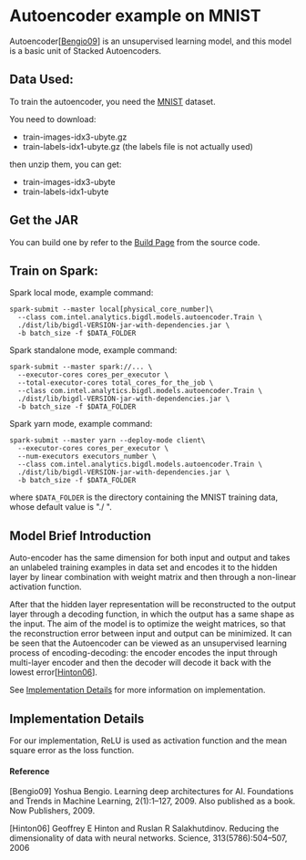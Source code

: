 # Autoencoder example on MNIST

Autoencoder[<a href="#Bengio09">Bengio09</a>] is an unsupervised learning model, and this model is a
basic unit of Stacked Autoencoders.

## Data Used:
To train the autoencoder, you need the [MNIST](http://yann.lecun.com/exdb/mnist/) dataset.

You need to download:

- train-images-idx3-ubyte.gz
- train-labels-idx1-ubyte.gz (the labels file is not actually used)

then unzip them, you can get:
- train-images-idx3-ubyte
- train-labels-idx1-ubyte

## Get the JAR
You can build one by refer to the
[Build Page](https://bigdl-project.github.io/master/#ScalaUserGuide/install-build-src/) from the source code.

## Train on Spark:
Spark local mode, example command:
```{r, engine='sh'}
spark-submit --master local[physical_core_number]\
  --class com.intel.analytics.bigdl.models.autoencoder.Train \
  ./dist/lib/bigdl-VERSION-jar-with-dependencies.jar \
  -b batch_size -f $DATA_FOLDER
```
Spark standalone mode, example command:
```{r, engine='sh'}
spark-submit --master spark://... \
  --executor-cores cores_per_executor \
  --total-executor-cores total_cores_for_the_job \
  --class com.intel.analytics.bigdl.models.autoencoder.Train \
  ./dist/lib/bigdl-VERSION-jar-with-dependencies.jar \
  -b batch_size -f $DATA_FOLDER
```
Spark yarn mode, example command:
```{r, engine='sh'}
spark-submit --master yarn --deploy-mode client\
  --executor-cores cores_per_executor \
  --num-executors executors_number \
  --class com.intel.analytics.bigdl.models.autoencoder.Train \
  ./dist/lib/bigdl-VERSION-jar-with-dependencies.jar \
  -b batch_size -f $DATA_FOLDER
```
where `$DATA_FOLDER` is the directory containing the MNIST training data, whose default value is "./ ".

## Model Brief Introduction
Auto-encoder has the same dimension for both input and output and
takes an unlabeled training examples in data set and encodes it to the hidden layer by linear
combination with weight matrix and then through a non-linear activation function.

After that the hidden layer representation will be reconstructed to the output layer through a decoding function, in which the output has a same shape as the input. The aim of the model is to optimize the weight matrices,
so that the reconstruction error between input and output can be minimized. It can be seen that the Autoencoder
can be viewed as an unsupervised learning process of encoding-decoding: the encoder encodes the input through
multi-layer encoder and then the decoder will decode it back with the lowest error[<a href="#Hinton06">Hinton06</a>].

See [Implementation Details](#implementation-details) for more information on implementation.


## Implementation Details
For our implementation, ReLU is used as activation function and the mean square error as the loss function.

#### Reference
<a name="Bengio09">[Bengio09]</a> Yoshua Bengio. Learning deep architectures for AI. Foundations and Trends in Machine Learning, 2(1):1–127, 2009. Also published as a book. Now Publishers, 2009.

<a name="Hinton06">[Hinton06]</a> Geoffrey E Hinton and Ruslan R Salakhutdinov. Reducing the dimensionality of data with neural networks. Science, 313(5786):504–507, 2006
